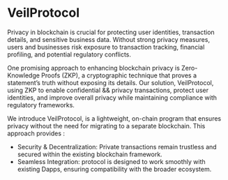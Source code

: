 # VeilProtocol
Privacy in blockchain is crucial for protecting user identities, transaction details, and sensitive business data. Without strong privacy measures, users and businesses risk exposure to transaction tracking, financial profiling, and potential regulatory conflicts.

One promising approach to enhancing blockchain privacy is Zero-Knowledge Proofs (ZKP), a cryptographic technique that proves a statement’s truth without exposing its details. Our solution, VeilProtocol, using ZKP to enable confidential && privacy transactions, protect user identities, and improve overall privacy while maintaining compliance with regulatory frameworks.

We introduce VeilProtocol, is a lightweight, on-chain program that ensures privacy without the need for migrating to a separate blockchain. This approach provides : 
- Security & Decentralization: Private transactions remain trustless and secured within the existing blockchain framework.
- Seamless Integration: protocol is designed to work smoothly with existing Dapps, ensuring compatibility with the broader ecosystem.
